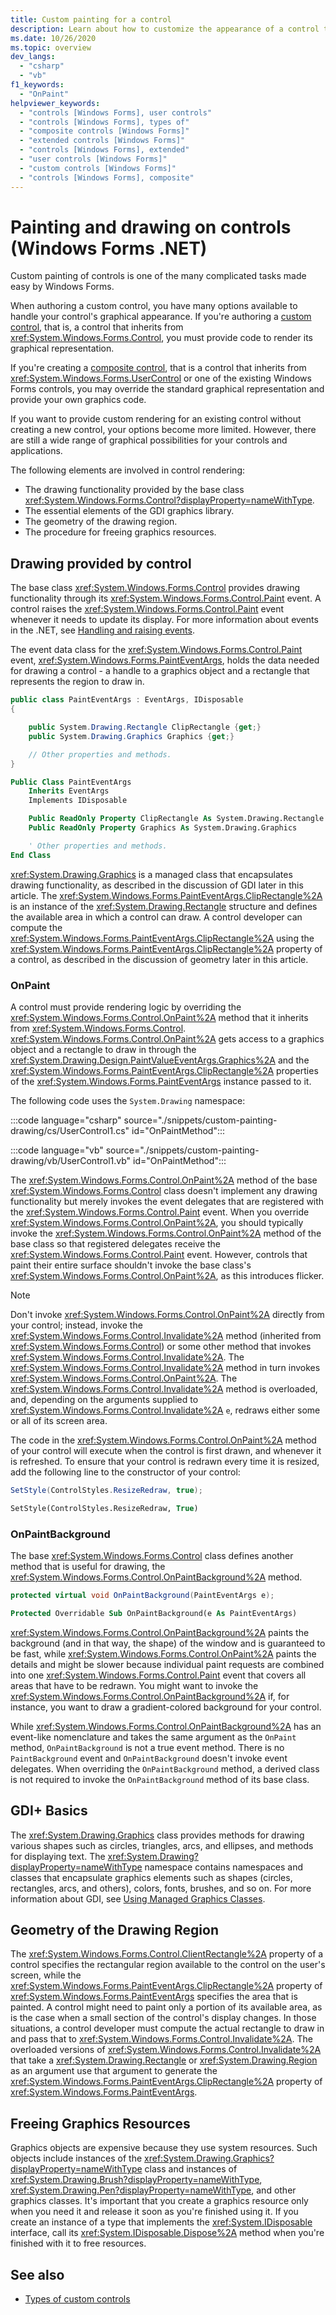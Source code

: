 ```yaml
---
title: Custom painting for a control 
description: Learn about how to customize the appearance of a control through the OnPaint method and Paint event in Windows Forms for .NET.
ms.date: 10/26/2020
ms.topic: overview
dev_langs:
  - "csharp"
  - "vb"
f1_keywords: 
  - "OnPaint"
helpviewer_keywords: 
  - "controls [Windows Forms], user controls"
  - "controls [Windows Forms], types of"
  - "composite controls [Windows Forms]"
  - "extended controls [Windows Forms]"
  - "controls [Windows Forms], extended"
  - "user controls [Windows Forms]"
  - "custom controls [Windows Forms]"
  - "controls [Windows Forms], composite"
---
```


# Painting and drawing on controls (Windows Forms .NET)

Custom painting of controls is one of the many complicated tasks made easy by Windows Forms.

When authoring a custom control, you have many options available to handle your control's graphical appearance. If you're authoring a [custom control](custom.md#custom-controls), that is, a control that inherits from <xref:System.Windows.Forms.Control>, you must provide code to render its graphical representation.

If you're creating a [composite control](custom.md#composite-controls), that is a control that inherits from <xref:System.Windows.Forms.UserControl> or one of the existing Windows Forms controls, you may override the standard graphical representation and provide your own graphics code.

If you want to provide custom rendering for an existing control without creating a new control, your options become more limited. However, there are still a wide range of graphical possibilities for your controls and applications.

The following elements are involved in control rendering:

- The drawing functionality provided by the base class <xref:System.Windows.Forms.Control?displayProperty=nameWithType>.
- The essential elements of the GDI graphics library.
- The geometry of the drawing region.
- The procedure for freeing graphics resources.

## Drawing provided by control

The base class <xref:System.Windows.Forms.Control> provides drawing functionality through its <xref:System.Windows.Forms.Control.Paint> event. A control raises the <xref:System.Windows.Forms.Control.Paint> event whenever it needs to update its display. For more information about events in the .NET, see [Handling and raising events](/dotnet/standard/events/index).

The event data class for the <xref:System.Windows.Forms.Control.Paint> event, <xref:System.Windows.Forms.PaintEventArgs>, holds the data needed for drawing a control - a handle to a graphics object and a rectangle that represents the region to draw in.

```csharp
public class PaintEventArgs : EventArgs, IDisposable
{

    public System.Drawing.Rectangle ClipRectangle {get;}
    public System.Drawing.Graphics Graphics {get;}

    // Other properties and methods.
}
```

```vb
Public Class PaintEventArgs
    Inherits EventArgs
    Implements IDisposable

    Public ReadOnly Property ClipRectangle As System.Drawing.Rectangle
    Public ReadOnly Property Graphics As System.Drawing.Graphics

    ' Other properties and methods.
End Class
```

<xref:System.Drawing.Graphics> is a managed class that encapsulates drawing functionality, as described in the discussion of GDI later in this article. The <xref:System.Windows.Forms.PaintEventArgs.ClipRectangle%2A> is an instance of the <xref:System.Drawing.Rectangle> structure and defines the available area in which a control can draw. A control developer can compute the <xref:System.Windows.Forms.PaintEventArgs.ClipRectangle%2A> using the <xref:System.Windows.Forms.PaintEventArgs.ClipRectangle%2A> property of a control, as described in the discussion of geometry later in this article.

### OnPaint

A control must provide rendering logic by overriding the <xref:System.Windows.Forms.Control.OnPaint%2A> method that it inherits from <xref:System.Windows.Forms.Control>. <xref:System.Windows.Forms.Control.OnPaint%2A> gets access to a graphics object and a rectangle to draw in through the <xref:System.Drawing.Design.PaintValueEventArgs.Graphics%2A> and the <xref:System.Windows.Forms.PaintEventArgs.ClipRectangle%2A> properties of the <xref:System.Windows.Forms.PaintEventArgs> instance passed to it.

The following code uses the `System.Drawing` namespace:

:::code language="csharp" source="./snippets/custom-painting-drawing/cs/UserControl1.cs" id="OnPaintMethod":::

:::code language="vb" source="./snippets/custom-painting-drawing/vb/UserControl1.vb" id="OnPaintMethod":::

The <xref:System.Windows.Forms.Control.OnPaint%2A> method of the base <xref:System.Windows.Forms.Control> class doesn't implement any drawing functionality but merely invokes the event delegates that are registered with the <xref:System.Windows.Forms.Control.Paint> event. When you override <xref:System.Windows.Forms.Control.OnPaint%2A>, you should typically invoke the <xref:System.Windows.Forms.Control.OnPaint%2A> method of the base class so that registered delegates receive the <xref:System.Windows.Forms.Control.Paint> event. However, controls that paint their entire surface shouldn't invoke the base class's <xref:System.Windows.Forms.Control.OnPaint%2A>, as this introduces flicker.

> [!NOTE]
> Don't invoke <xref:System.Windows.Forms.Control.OnPaint%2A> directly from your control; instead, invoke the <xref:System.Windows.Forms.Control.Invalidate%2A> method (inherited from <xref:System.Windows.Forms.Control>) or some other method that invokes <xref:System.Windows.Forms.Control.Invalidate%2A>. The <xref:System.Windows.Forms.Control.Invalidate%2A> method in turn invokes <xref:System.Windows.Forms.Control.OnPaint%2A>. The <xref:System.Windows.Forms.Control.Invalidate%2A> method is overloaded, and, depending on the arguments supplied to <xref:System.Windows.Forms.Control.Invalidate%2A> `e`, redraws either some or all of its screen area.

The code in the <xref:System.Windows.Forms.Control.OnPaint%2A> method of your control will execute when the control is first drawn, and whenever it is refreshed. To ensure that your control is redrawn every time it is resized, add the following line to the constructor of your control:

```csharp
SetStyle(ControlStyles.ResizeRedraw, true);
```

```vb
SetStyle(ControlStyles.ResizeRedraw, True)
```

### OnPaintBackground

The base <xref:System.Windows.Forms.Control> class defines another method that is useful for drawing, the <xref:System.Windows.Forms.Control.OnPaintBackground%2A> method.

```csharp
protected virtual void OnPaintBackground(PaintEventArgs e);
```

```vb
Protected Overridable Sub OnPaintBackground(e As PaintEventArgs)
```

<xref:System.Windows.Forms.Control.OnPaintBackground%2A> paints the background (and in that way, the shape) of the window and is guaranteed to be fast, while <xref:System.Windows.Forms.Control.OnPaint%2A> paints the details and might be slower because individual paint requests are combined into one <xref:System.Windows.Forms.Control.Paint> event that covers all areas that have to be redrawn. You might want to invoke the <xref:System.Windows.Forms.Control.OnPaintBackground%2A> if, for instance, you want to draw a gradient-colored background for your control.

While <xref:System.Windows.Forms.Control.OnPaintBackground%2A> has an event-like nomenclature and takes the same argument as the `OnPaint` method, `OnPaintBackground` is not a true event method. There is no `PaintBackground` event and `OnPaintBackground` doesn't invoke event delegates. When overriding the `OnPaintBackground` method, a derived class is not required to invoke the `OnPaintBackground` method of its base class.

## GDI+ Basics

The <xref:System.Drawing.Graphics> class provides methods for drawing various shapes such as circles, triangles, arcs, and ellipses, and methods for displaying text. The <xref:System.Drawing?displayProperty=nameWithType> namespace contains namespaces and classes that encapsulate graphics elements such as shapes (circles, rectangles, arcs, and others), colors, fonts, brushes, and so on. For more information about GDI, see [Using Managed Graphics Classes](../advanced/using-managed-graphics-classes.md).

## Geometry of the Drawing Region

The <xref:System.Windows.Forms.Control.ClientRectangle%2A> property of a control specifies the rectangular region available to the control on the user's screen, while the <xref:System.Windows.Forms.PaintEventArgs.ClipRectangle%2A> property of <xref:System.Windows.Forms.PaintEventArgs> specifies the area that is painted. A control might need to paint only a portion of its available area, as is the case when a small section of the control's display changes. In those situations, a control developer must compute the actual rectangle to draw in and pass that to <xref:System.Windows.Forms.Control.Invalidate%2A>. The overloaded versions of <xref:System.Windows.Forms.Control.Invalidate%2A> that take a <xref:System.Drawing.Rectangle> or <xref:System.Drawing.Region> as an argument use that argument to generate the <xref:System.Windows.Forms.PaintEventArgs.ClipRectangle%2A> property of <xref:System.Windows.Forms.PaintEventArgs>.

## Freeing Graphics Resources

Graphics objects are expensive because they use system resources. Such objects include instances of the <xref:System.Drawing.Graphics?displayProperty=nameWithType> class and instances of <xref:System.Drawing.Brush?displayProperty=nameWithType>, <xref:System.Drawing.Pen?displayProperty=nameWithType>, and other graphics classes. It's important that you create a graphics resource only when you need it and release it soon as you're finished using it. If you create an instance of a type that implements the <xref:System.IDisposable> interface, call its <xref:System.IDisposable.Dispose%2A> method when you're finished with it to free resources.

## See also

- [Types of custom controls](custom.md)
